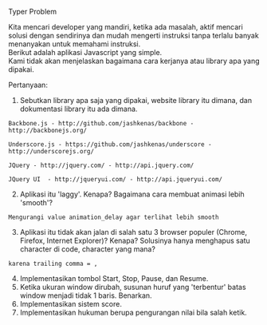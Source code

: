Typer Problem   

Kita mencari developer yang mandiri, ketika ada masalah, aktif mencari solusi dengan sendirinya dan mudah mengerti instruksi tanpa terlalu banyak menanyakan untuk memahami instruksi.     
Berikut adalah aplikasi Javascript yang simple.    
Kami tidak akan menjelaskan bagaimana cara kerjanya atau library apa yang dipakai.   

Pertanyaan:   
1. Sebutkan library apa saja yang dipakai, website library itu dimana, dan dokumentasi library itu ada dimana.

```
Backbone.js - http://github.com/jashkenas/backbone - http://backbonejs.org/

Underscore.js - https://github.com/jashkenas/underscore - http://underscorejs.org/

JQuery - http://jquery.com/ - http://api.jquery.com/

JQuery UI  - http://jqueryui.com/ - http://api.jqueryui.com/

```

2. Aplikasi itu 'laggy'. Kenapa? Bagaimana cara membuat animasi lebih 'smooth'?

```
Mengurangi value animation_delay agar terlihat lebih smooth
```    

3. Aplikasi itu tidak akan jalan di salah satu 3 browser populer (Chrome, Firefox, Internet Explorer)? Kenapa? Solusinya hanya menghapus satu character di code, character yang mana?

```
karena trailing comma = ,
```

4. Implementasikan tombol Start, Stop, Pause, dan Resume.
5. Ketika ukuran window dirubah, susunan huruf yang 'terbentur' batas window menjadi tidak 1 baris. Benarkan.
6. Implementasikan sistem score.   
7. Implementasikan hukuman berupa pengurangan nilai bila salah ketik.
